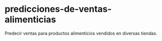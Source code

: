 # predicciones-de-ventas-alimenticias
Predecir ventas para productos alimenticios vendidos en diversas tiendas.
